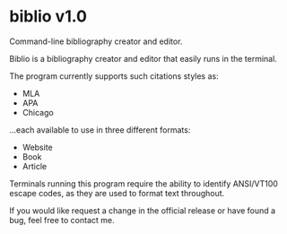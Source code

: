 # biblio v1.0
Command-line bibliography creator and editor.

Biblio is a bibliography creator and editor that easily runs in the terminal.

The program currently supports such citations styles as:
 * MLA
 * APA
 * Chicago
 
 ...each available to use in three different formats:
 * Website
 * Book
 * Article

Terminals running this program require the ability to identify ANSI/VT100 escape codes, as they are used to format text throughout.

If you would like request a change in the official release or have found a bug, feel free to contact me.
